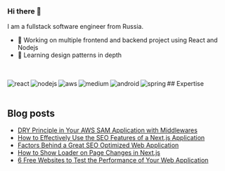 ### Hi there 👋

I am a fullstack software engineer from Russia.
- 🔭 Working on multiple frontend and backend project using React and Nodejs
- 🌱 Learning design patterns in depth
<br>
<!-- ## Connect with me
[<img align="left" alt="linked-in" src="https://img.shields.io/badge/linkedin-%230077B5.svg?&style=for-the-badge&logo=linkedin&logoColor=white" />](https://www.linkedin.com/in/mohammad-faisal-2665b5134)
[<img align="left" alt="medium" src="https://img.shields.io/badge/medium-%2312100E.svg?&style=for-the-badge&logo=medium&logoColor=white" />](https://56faisal.medium.com/)
[<img align="left" alt="stack-overflow" src="https://img.shields.io/badge/stack%20overflow-FE7A16?logo=stack-overflow&logoColor=white&style=for-the-badge" />](https://stackoverflow.com/users/5379437/mohammad-faisal)
[<img align="left" alt="facebook" src="https://img.shields.io/badge/facebook-%231877F2.svg?&style=for-the-badge&logo=facebook&logoColor=white" />](https://www.facebook.com/56faisal/)
[<img align="left" alt="twitter" src="https://img.shields.io/badge/twitter-%231DA1F2.svg?&style=for-the-badge&logo=twitter&logoColor=white" />](https://twitter.com/Mohamma88766694)
<br> -->
<br>
## Expertise
<img align="left" alt="react" src="https://img.shields.io/badge/react%20-%2320232a.svg?&style=for-the-badge&logo=react&logoColor=%2361DAFB" />
<img align="left" alt="nodejs" src="https://img.shields.io/badge/node.js%20-%2343853D.svg?&style=for-the-badge&logo=node.js&logoColor=white" />
<img align="left" alt="aws" src="https://img.shields.io/badge/Amazon%20AWS-%23232F3E?logo=amazon-aws&logoColor=white&style=for-the-badge" />
<img align="left" alt="medium" src="https://img.shields.io/badge/postgres-%23316192.svg?&style=for-the-badge&logo=postgresql&logoColor=white" />
<img align="left" alt="android" src="https://img.shields.io/badge/Android-3DDC84?logo=android&logoColor=white&style=for-the-badge" />
<img align="left" alt="spring" src="https://img.shields.io/badge/spring%20-%236DB33F.svg?&style=for-the-badge&logo=spring&logoColor=white" />
<br>
<br>

## Blog posts
<!-- BLOG-POST-LIST:START -->
- [DRY Principle in Your AWS SAM Application with Middlewares](https://levelup.gitconnected.com/dry-principle-in-your-aws-sam-application-with-middlewares-b013fc294727?source=rss-fe04a352a811------2)
- [How to Effectively Use the SEO Features of a Next.js Application](https://javascript.plainenglish.io/how-to-effectively-use-the-seo-features-of-a-next-js-application-c40ead44ad33?source=rss-fe04a352a811------2)
- [Factors Behind a Great SEO Optimized Web Application](https://levelup.gitconnected.com/factors-behind-a-great-seo-optimized-web-application-155ad5453e32?source=rss-fe04a352a811------2)
- [How to Show Loader on Page Changes in Next.js](https://javascript.plainenglish.io/how-to-show-loader-on-page-changes-in-next-js-102edd0ec98d?source=rss-fe04a352a811------2)
- [6 Free Websites to Test the Performance of Your Web Application](https://javascript.plainenglish.io/6-free-websites-to-test-the-performance-of-your-web-application-e649f92cf978?source=rss-fe04a352a811------2)
<!-- BLOG-POST-LIST:END --

<!--
**tddgit/tddgit** is a ✨ _special_ ✨ repository because its `README.md` (this file) appears on your GitHub profile.

Here are some ideas to get you started:

- 🔭 I’m currently working on ...
- 🌱 I’m currently learning ...
- 👯 I’m looking to collaborate on ...
- 🤔 I’m looking for help with ...
- 💬 Ask me about ...
- 📫 How to reach me: ...
- 😄 Pronouns: ...
- ⚡ Fun fact: ...
-->
